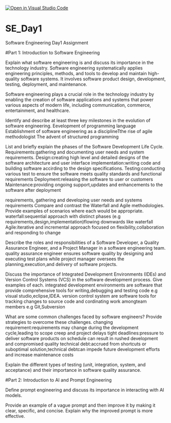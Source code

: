 [![Open in Visual Studio Code](https://classroom.github.com/assets/open-in-vscode-2e0aaae1b6195c2367325f4f02e2d04e9abb55f0b24a779b69b11b9e10269abc.svg)](https://classroom.github.com/online_ide?assignment_repo_id=15571670&assignment_repo_type=AssignmentRepo)
# SE_Day1
Software Engineering Day1 Assignment

#Part 1: Introduction to Software Engineering

Explain what software engineering is and discuss its importance in the technology industry.
Software engineering systematically applies engineering principles, methods, and tools to develop and maintain high-quality software systems. It involves software product design, development, testing, deployment, and maintenance.

Software engineering plays a crucial role in the technology industry by enabling the creation of software applications and systems that power various aspects of modern life, including communication, commerce, entertainment, and healthcare.

Identify and describe at least three key milestones in the evolution of software engineering.
Eevelopment of programming language 
Establishment of software engineering as a disciplineTthe rise of agile methodologist
The advent of structured programming

List and briefly explain the phases of the Software Development Life Cycle.
Requirements:gathering and documenting user needs and system requirements.
Design:creating high level and detailed designs of the software architecture and user interface
implementation:writing code and building software accirding to the design specifications.
Testing:conducting various test to ensure the software meets quality standards and functional requirements
Deployment:releasing the software to user or customers
Maintenance:providing ongoing support,updates and enhancements to the software after deployment

requirements, gathering and developing user needs and systems requirements 
Compare and contrast the Waterfall and Agile methodologies. Provide examples of scenarios where each would be appropriate.
waterfall:sequential approach with distinct phases (e.g requirements,design,implementation)flowing downwards like waterfall
Agile:iterative and incremental approach  focused on flexibility,collaboration and responding to change


Describe the roles and responsibilities of a Software Developer, a Quality Assurance Engineer, and a Project Manager in a software engineering team.
quality assurance engineer ensures software quality by designing and executing test plans while project manager oversees the planning,execution,and delivery of software projects.


Discuss the importance of Integrated Development Environments (IDEs) and Version Control Systems (VCS) in the software development process. Give examples of each.
integrated development environments are software that provide comprehensive tools for writing,debugging and testing code e.g visual studio,eclipse,IDEA.
version control system are software tools for tracking changes to source code and cordinating work amongteam members e.g Git,Subversion


What are some common challenges faced by software engineers? Provide strategies to overcome these challenges.
changing requirement:requirements may change during the development cycle,leading to scope creep and project delays
tight deadlines:pressure to deliver software products on schedule can result in rushed development and compromised quality
technical debt:accrued from shortcuts or suboptimal solution,technical debtcan impede future development efforts and increase maintenance costs


Explain the different types of testing (unit, integration, system, and acceptance) and their importance in software quality assurance.


#Part 2: Introduction to AI and Prompt Engineering


Define prompt engineering and discuss its importance in interacting with AI models.


Provide an example of a vague prompt and then improve it by making it clear, specific, and concise. Explain why the improved prompt is more effective.

